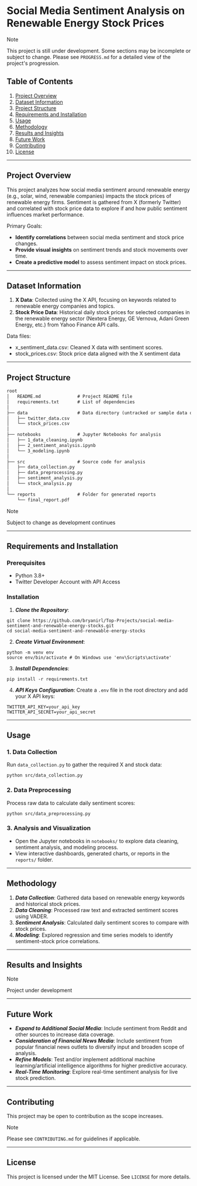 # Social Media Sentiment Analysis on Renewable Energy Stock Prices
>[!NOTE]
>This project is still under development. Some sections may be incomplete or subject to change. Please see `PROGRESS.md` for a detailed view of the project's progression.

## Table of Contents
1. [Project Overview](#project-overview)
2. [Dataset Information](#dataset-information)
3. [Project Structure](#project-structure)
4. [Requirements and Installation](#requirements-and-installation)
5. [Usage](#usage)
6. [Methodology](#methodology)
7. [Results and Insights](#results-and-insights)
8. [Future Work](#future-work)
9. [Contributing](#contributing)
10. [License](#license)

---

## Project Overview

This project analyzes how social media sentiment around renewable energy (e.g., solar, wind, renewable companies) impacts the stock prices of renewable energy firms. Sentiment is gathered from X (formerly Twitter) and correlated with stock price data to explore if and how public sentiment influences market performance.

Primary Goals:
- **Identify correlations** between social media sentiment and stock price changes.
- **Provide visual insights** on sentiment trends and stock movements over time.
- **Create a predictive model** to assess sentiment impact on stock prices.

---

## Dataset Information

1. **X Data**: Collected using the X API, focusing on keywords related to renewable energy companies and topics.
2. **Stock Price Data**: Historical daily stock prices for selected companies in the renewable energy sector (Nextera Energy, GE Vernova, Adani Green Energy, etc.) from Yahoo Finance API calls.

Data files: 
- x_sentiment_data.csv: Cleaned X data with sentiment scores.
- stock_prices.csv: Stock price data aligned with the X sentiment data

---

## Project Structure

```txt
root
│   README.md              # Project README file
│   requirements.txt       # List of dependencies
│
├── data                   # Data directory (untracked or sample data only)
│   ├── twitter_data.csv
│   └── stock_prices.csv
│
├── notebooks              # Jupyter Notebooks for analysis
│   ├── 1_data_cleaning.ipynb
│   ├── 2_sentiment_analysis.ipynb
│   └── 3_modeling.ipynb
│
├── src                    # Source code for analysis
│   ├── data_collection.py
│   ├── data_preprocessing.py
│   ├── sentiment_analysis.py
│   └── stock_analysis.py
│
└── reports                # Folder for generated reports
    └── final_report.pdf
```
>[!NOTE]
>Subject to change as development continues

---

## Requirements and Installation

### Prerequisites
- Python 3.8+
- Twitter Developer Account with API Access

### Installation
1. ***Clone the Repository***:
```
git clone https://github.com/bryanirl/Top-Projects/social-media-sentiment-and-renewable-energy-stocks.git
cd social-media-sentiment-and-renewable-energy-stocks
```
2. ***Create Virtual Environment***:
```
python -m venv env
source env/bin/activate # On Windows use 'env\Scripts\activate'
```
3. ***Install Dependencies***: 
```
pip install -r requirements.txt
```
4. ***API Keys Configuration***:
Create a `.env` file in the root directory and add your X API keys:
```
TWITTER_API_KEY=your_api_key
TWITTER_API_SECRET=your_api_secret
```
---

## Usage
### 1. Data Collection
Run `data_collection.py` to gather the required X and stock data:
```
python src/data_collection.py
```
### 2. Data Preprocessing
Process raw data to calculate daily sentiment scores:
```
python src/data_preprocessing.py
```
### 3. Analysis and Visualization
- Open the Jupyter notebooks in `notebooks/` to explore data cleaning, sentiment analysis, and modeling process.
- View interactive dashboards, generated charts, or reports in the `reports/` folder. 

---

## Methodology
1. ***Data Collection***: Gathered data based on renewable energy keywords and historical stock prices.
2. ***Data Cleaning***: Processed raw text and extracted sentiment scores using VADER.
3. ***Sentiment Analysis***: Calculated daily sentiment scores to compare with stock prices.
4. ***Modeling***: Explored regression and time series models to identify sentiment-stock price correlations.

---

## Results and Insights
>[!NOTE]
>Project under development

---

## Future Work
- ***Expand to Additional Social Media***: Include sentiment from Reddit and other sources to increase data coverage.
- ***Consideration of Financial News Media***: Include sentiment from popular financial news outlets to diversify input and broaden scope of analysis.
- ***Refine Models***: Test and/or implement additional machine learning/artificial intelligence algorithms for higher predictive accuracy.
- ***Real-Time Monitoring***: Explore real-time sentiment analysis for live stock prediction.

---

## Contributing

This project may be open to contribution as the scope increases. 
>[!NOTE]
>Please see `CONTRIBUTING.md` for guidelines if applicable.

---

## License
This project is licensed under the MIT License. See `LICENSE` for more details.